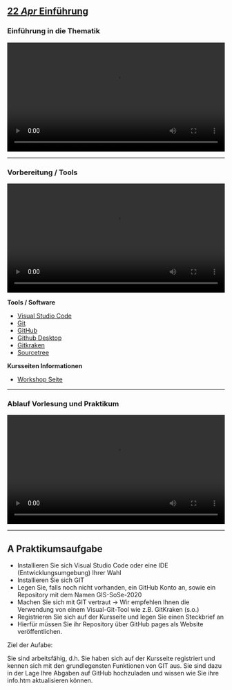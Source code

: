 ## [**22 _Apr_** Einführung]()

### Einführung in die Thematik
<video controls width="100%"> 
    <source src="https://scheuerle.net/lehre/gis/videos/00_Einfuehrung.mp4" type="video/mp4"> 
    <a href="https://scheuerle.net/lehre/gis/videos/00_Einfuehrung.mp4">Zum Video</a>
</video>

---

### Vorbereitung / Tools
<video controls width="100%"> 
    <source src="https://scheuerle.net/lehre/gis/videos/00_Arbeitsumgebung.mp4" type="video/mp4"> 
    <a href="https://scheuerle.net/lehre/gis/videos/00_Arbeitsumgebung.mp4">Zum Video</a>
</video>

**Tools / Software**
- [Visual Studio Code](https://code.visualstudio.com/)
- [Git](https://git-scm.com/)
- [GitHub](https://github.com/)
- [Github Desktop](https://desktop.github.com/)
- [Gitkraken](https://www.gitkraken.com/)
- [Sourcetree](https://www.sourcetreeapp.com/)

**Kursseiten Informationen**
- [Workshop Seite](../workshops)

--- 


### Ablauf Vorlesung und Praktikum
<video controls width="100%"> 
    <source src="https://scheuerle.net/lehre/gis/videos/00_Ablauf_Vorlesung.mp4" type="video/mp4"> 
    <a href="https://scheuerle.net/lehre/gis/videos/00_Ablauf_Vorlesung.mp4">Zum Video</a>
</video>


---

## **A** Praktikumsaufgabe

- Installieren Sie sich Visual Studio Code oder eine IDE (Entwicklungsumgebung) Ihrer Wahl
- Installieren Sie sich GIT
- Legen Sie, falls noch nicht vorhanden, ein GitHub Konto an, sowie ein Repository mit dem Namen GIS-SoSe-2020
- Machen Sie sich mit GIT vertraut
-> Wir empfehlen Ihnen die Verwendung von einem Visual-Git-Tool wie z.B. GitKraken (s.o.)
- Registrieren Sie sich auf der Kursseite und legen Sie einen Steckbrief an
- Hierfür müssen Sie ihr Repository über GitHub pages als Website veröffentlichen.

Ziel der Aufabe: 

Sie sind arbeitsfähig, d.h. Sie haben sich auf der Kursseite registriert und kennen sich mit den grundlegensten Funktionen von GIT aus. Sie sind dazu in der Lage Ihre Abgaben auf GitHub hochzuladen und wissen wie Sie ihre info.htm aktualisieren können.